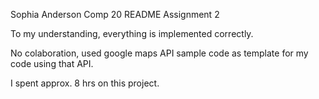 

Sophia Anderson
Comp 20 
README
Assignment 2


To my understanding, everything is implemented correctly. 

No colaboration, used google maps API sample code as template for my 
code using that API. 

I spent approx. 8 hrs on this project. 

